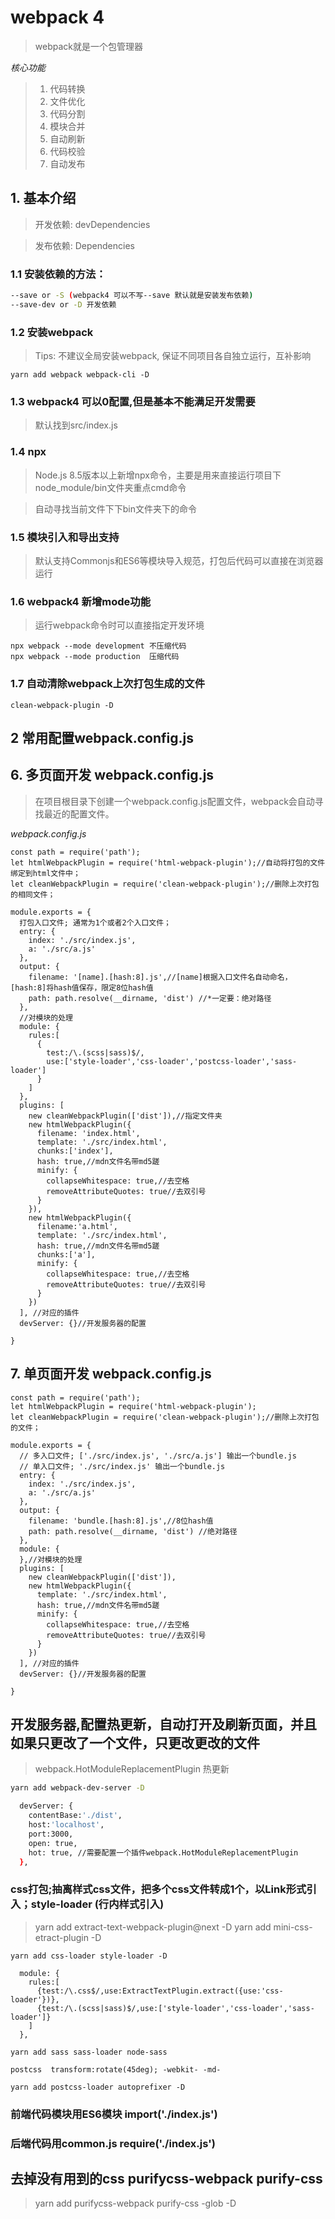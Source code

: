 # webpack 4 
> webpack就是一个包管理器

*核心功能*
> 1. 代码转换 
> 2. 文件优化 
> 3. 代码分割 
> 4. 模块合并 
> 5. 自动刷新 
> 6. 代码校验 
> 7. 自动发布

## 1. 基本介绍
> 开发依赖: devDependencies

> 发布依赖: Dependencies

### 1.1 安装依赖的方法：
```sh
--save or -S (webpack4 可以不写--save 默认就是安装发布依赖)
--save-dev or -D 开发依赖

```
### 1.2 安装webpack 
> Tips: 不建议全局安装webpack, 保证不同项目各自独立运行，互补影响 
```
yarn add webpack webpack-cli -D

```
### 1.3 webpack4 可以0配置,但是基本不能满足开发需要
> 默认找到src/index.js

### 1.4 npx 
> Node.js 8.5版本以上新增npx命令，主要是用来直接运行项目下node_module/bin文件夹重点cmd命令 

> 自动寻找当前文件下下bin文件夹下的命令

### 1.5 模块引入和导出支持
> 默认支持Commonjs和ES6等模块导入规范，打包后代码可以直接在浏览器运行

### 1.6 webpack4 新增mode功能
> 运行webpack命令时可以直接指定开发环境

```
npx webpack --mode development 不压缩代码
npx webpack --mode production  压缩代码

```
### 1.7 自动清除webpack上次打包生成的文件
```
clean-webpack-plugin -D
```
## 2 常用配置webpack.config.js 

## 6. 多页面开发 webpack.config.js
> 在项目根目录下创建一个webpack.config.js配置文件，webpack会自动寻找最近的配置文件。

*webpack.config.js*
```
const path = require('path');
let htmlWebpackPlugin = require('html-webpack-plugin');//自动将打包的文件绑定到html文件中；
let cleanWebpackPlugin = require('clean-webpack-plugin');//删除上次打包的相同文件；

module.exports = {
  打包入口文件; 通常为1个或者2个入口文件；
  entry: {
    index: './src/index.js',
    a: './src/a.js'
  },
  output: {
    filename: '[name].[hash:8].js',//[name]根据入口文件名自动命名，[hash:8]将hash值保存，限定8位hash值
    path: path.resolve(__dirname, 'dist') //*一定要：绝对路径
  },
  //对模块的处理
  module: {
    rules:[
      {
        test:/\.(scss|sass)$/,
        use:['style-loader','css-loader','postcss-loader','sass-loader']
      }
    ]
  },
  plugins: [
    new cleanWebpackPlugin(['dist']),//指定文件夹
    new htmlWebpackPlugin({
      filename: 'index.html',
      template: './src/index.html',
      chunks:['index'],
      hash: true,//mdn文件名带md5蹉
      minify: {
        collapseWhitespace: true,//去空格
        removeAttributeQuotes: true//去双引号
      }
    }),
    new htmlWebpackPlugin({
      filename:'a.html',
      template: './src/index.html',
      hash: true,//mdn文件名带md5蹉
      chunks:['a'],
      minify: {
        collapseWhitespace: true,//去空格
        removeAttributeQuotes: true//去双引号
      }
    })
  ], //对应的插件
  devServer: {}//开发服务器的配置

}
```

## 7. 单页面开发 webpack.config.js
```
const path = require('path');
let htmlWebpackPlugin = require('html-webpack-plugin');
let cleanWebpackPlugin = require('clean-webpack-plugin');//删除上次打包的文件；

module.exports = {
  // 多入口文件; ['./src/index.js', './src/a.js'] 输出一个bundle.js
  // 单入口文件; './src/index.js' 输出一个bundle.js
  entry: {
    index: './src/index.js',
    a: './src/a.js'
  },
  output: {
    filename: 'bundle.[hash:8].js',//8位hash值
    path: path.resolve(__dirname, 'dist') //绝对路径
  },
  module: {
  },//对模块的处理
  plugins: [
    new cleanWebpackPlugin(['dist']),
    new htmlWebpackPlugin({
      template: './src/index.html',
      hash: true,//mdn文件名带md5蹉
      minify: {
        collapseWhitespace: true,//去空格
        removeAttributeQuotes: true//去双引号
      }
    })
  ], //对应的插件
  devServer: {}//开发服务器的配置

}
```

## 开发服务器,配置热更新，自动打开及刷新页面，并且如果只更改了一个文件，只更改更改的文件
> webpack.HotModuleReplacementPlugin 热更新 

```sh
yarn add webpack-dev-server -D

  devServer: {
    contentBase:'./dist',
    host:'localhost',
    port:3000,
    open: true,
    hot: true, //需要配置一个插件webpack.HotModuleReplacementPlugin
  },

```

### css打包;抽离样式css文件，把多个css文件转成1个，以Link形式引入；style-loader (行内样式引入)  
> yarn add extract-text-webpack-plugin@next -D
> yarn add mini-css-etract-plugin -D

```
yarn add css-loader style-loader -D

  module: {
    rules:[
      {test:/\.css$/,use:ExtractTextPlugin.extract({use:'css-loader'})},
      {test:/\.(scss|sass)$/,use:['style-loader','css-loader','sass-loader']}
    ]
  },

yarn add sass sass-loader node-sass 

postcss  transform:rotate(45deg); -webkit- -md-

yarn add postcss-loader autoprefixer -D
```
### 前端代码模块用ES6模块  import('./index.js')
### 后端代码用common.js   require('./index.js')

## 去掉没有用到的css purifycss-webpack purify-css
> yarn add purifycss-webpack purify-css -glob -D
